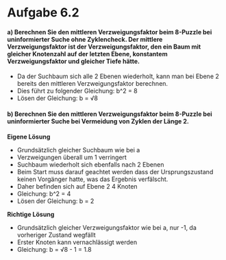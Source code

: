 # Aufgabe 6.2

#### a) Berechnen Sie den mittleren Verzweigungsfaktor beim 8-Puzzle bei uninformierter Suche ohne Zyklencheck. Der mittlere Verzweigungsfaktor ist der Verzweigungsfaktor, den ein Baum mit gleicher Knotenzahl auf der letzten Ebene, konstantem Verzweigungsfaktor und gleicher Tiefe hätte.
- Da der Suchbaum sich alle 2 Ebenen wiederholt, kann man bei Ebene 2 bereits den mittleren Verzweigungsfaktor berechnen.
- Dies führt zu folgender Gleichung: b^2 = 8
- Lösen der Gleichung: b = √8

#### b) Berechnen Sie den mittleren Verzweigungsfaktor beim 8-Puzzle bei uninformierter Suche bei Vermeidung von Zyklen der Länge 2.
**Eigene Lösung**
- Grundsätzlich gleicher Suchbaum wie bei a
- Verzweigungen überall um 1 verringert
- Suchbaum wiederholt sich ebenfalls nach 2 Ebenen
- Beim Start muss darauf geachtet werden dass der Ursprungszustand keinen Vorgänger hatte, was das Ergebnis verfälscht.
- Daher befinden sich auf Ebene 2 4 Knoten
- Gleichung: b^2 = 4
- Lösen der Gleichung: b = 2

**Richtige Lösung**
- Grundsätzlich gleicher Verzweigungsfaktor wie bei a, nur -1, da vorheriger Zustand wegfällt
- Erster Knoten kann vernachlässigt werden
- Gleichung: b = √8 - 1 = 1.8